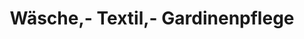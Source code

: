 ---
title: "Wäsche,- Textil,- Gardinenpflege"
url: /essen/waesche-textil-gardinenpflege/
shop: Wäscherei
---